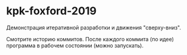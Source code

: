 # kpk-foxford-2019
Демонстрация итеративной разработки и движения "сверху-вниз".

Смотрите историю коммитов. После каждого коммита (по идее) программа в рабочем состоянии (можно запускать).
